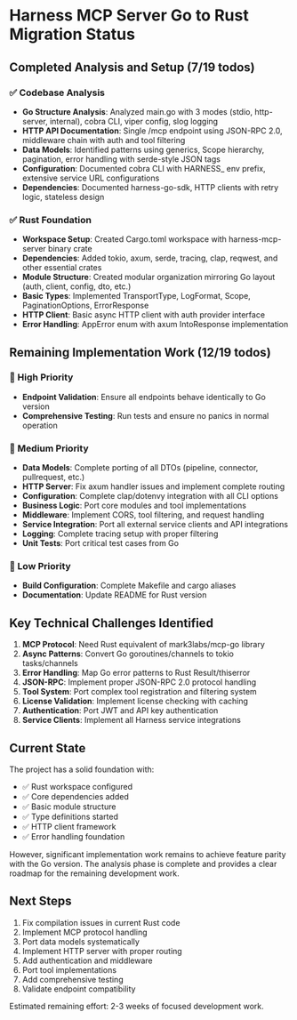 # Harness MCP Server Go to Rust Migration Status

## Completed Analysis and Setup (7/19 todos)

### ✅ Codebase Analysis
- **Go Structure Analysis**: Analyzed main.go with 3 modes (stdio, http-server, internal), cobra CLI, viper config, slog logging
- **HTTP API Documentation**: Single /mcp endpoint using JSON-RPC 2.0, middleware chain with auth and tool filtering
- **Data Models**: Identified patterns using generics, Scope hierarchy, pagination, error handling with serde-style JSON tags
- **Configuration**: Documented cobra CLI with HARNESS_ env prefix, extensive service URL configurations
- **Dependencies**: Documented harness-go-sdk, HTTP clients with retry logic, stateless design

### ✅ Rust Foundation
- **Workspace Setup**: Created Cargo.toml workspace with harness-mcp-server binary crate
- **Dependencies**: Added tokio, axum, serde, tracing, clap, reqwest, and other essential crates
- **Module Structure**: Created modular organization mirroring Go layout (auth, client, config, dto, etc.)
- **Basic Types**: Implemented TransportType, LogFormat, Scope, PaginationOptions, ErrorResponse
- **HTTP Client**: Basic async HTTP client with auth provider interface
- **Error Handling**: AppError enum with axum IntoResponse implementation

## Remaining Implementation Work (12/19 todos)

### 🔄 High Priority
- **Endpoint Validation**: Ensure all endpoints behave identically to Go version
- **Comprehensive Testing**: Run tests and ensure no panics in normal operation

### 🔄 Medium Priority
- **Data Models**: Complete porting of all DTOs (pipeline, connector, pullrequest, etc.)
- **HTTP Server**: Fix axum handler issues and implement complete routing
- **Configuration**: Complete clap/dotenvy integration with all CLI options
- **Business Logic**: Port core modules and tool implementations
- **Middleware**: Implement CORS, tool filtering, and request handling
- **Service Integration**: Port all external service clients and API integrations
- **Logging**: Complete tracing setup with proper filtering
- **Unit Tests**: Port critical test cases from Go

### 🔄 Low Priority
- **Build Configuration**: Complete Makefile and cargo aliases
- **Documentation**: Update README for Rust version

## Key Technical Challenges Identified

1. **MCP Protocol**: Need Rust equivalent of mark3labs/mcp-go library
2. **Async Patterns**: Convert Go goroutines/channels to tokio tasks/channels
3. **Error Handling**: Map Go error patterns to Rust Result/thiserror
4. **JSON-RPC**: Implement proper JSON-RPC 2.0 protocol handling
5. **Tool System**: Port complex tool registration and filtering system
6. **License Validation**: Implement license checking with caching
7. **Authentication**: Port JWT and API key authentication
8. **Service Clients**: Implement all Harness service integrations

## Current State

The project has a solid foundation with:
- ✅ Rust workspace configured
- ✅ Core dependencies added
- ✅ Basic module structure
- ✅ Type definitions started
- ✅ HTTP client framework
- ✅ Error handling foundation

However, significant implementation work remains to achieve feature parity with the Go version. The analysis phase is complete and provides a clear roadmap for the remaining development work.

## Next Steps

1. Fix compilation issues in current Rust code
2. Implement MCP protocol handling
3. Port data models systematically
4. Implement HTTP server with proper routing
5. Add authentication and middleware
6. Port tool implementations
7. Add comprehensive testing
8. Validate endpoint compatibility

Estimated remaining effort: 2-3 weeks of focused development work.